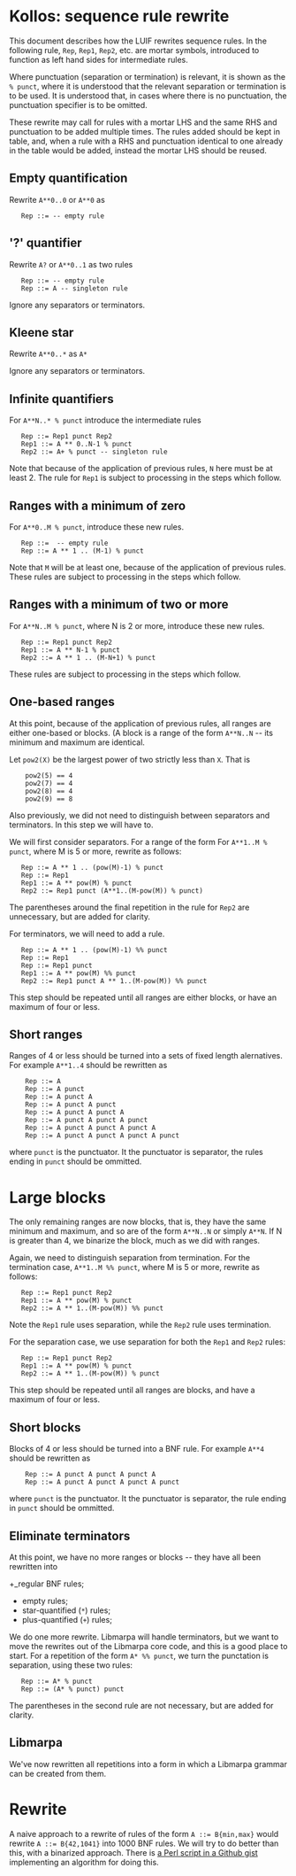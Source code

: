 # Kollos: sequence rule rewrite

This document describes how the LUIF rewrites
sequence rules.
In the following rule,
`Rep`, `Rep1`, `Rep2`, etc. are mortar symbols,
introduced to function
as left hand sides for intermediate rules.

Where punctuation
(separation or termination)
is relevant,
it is shown as the `% punct`, where it is understood
that the relevant separation or termination is
to be used.
It is understood that,
in cases where there is no punctuation,
the punctuation specifier
is to be omitted.

These rewrite may call for rules with a mortar
LHS and the same
RHS and punctuation to be added
multiple times.
The rules added should be kept in table,
and, when a rule with a RHS and punctuation
identical to one already in the table would be
added,
instead the mortar LHS should be reused.

## Empty quantification

Rewrite `A**0..0` or `A**0` as
```
   Rep ::= -- empty rule
```

## '?' quantifier

Rewrite `A?` or `A**0..1` as two rules

```
   Rep ::= -- empty rule
   Rep ::= A -- singleton rule
```

Ignore any separators or terminators.

## Kleene star

Rewrite `A**0..*` as `A*`

Ignore any separators or terminators.

## Infinite quantifiers

For `A**N..* % punct` introduce the intermediate rules
```
   Rep ::= Rep1 punct Rep2
   Rep1 ::= A ** 0..N-1 % punct
   Rep2 ::= A+ % punct -- singleton rule
```
Note that because of the application of previous
rules, `N` here must be at least 2.
The rule for `Rep1` is subject to processing
in the steps which follow.

## Ranges with a minimum of zero

For `A**0..M % punct`,
introduce these new rules.
```
   Rep ::=  -- empty rule
   Rep ::= A ** 1 .. (M-1) % punct
```
Note that `M` will be at least one,
because of the application of previous rules.
These rules are subject to processing
in the steps which follow.

## Ranges with a minimum of two or more

For `A**N..M % punct`, where N is 2 or more,
introduce these new rules.
```
   Rep ::= Rep1 punct Rep2
   Rep1 ::= A ** N-1 % punct
   Rep2 ::= A ** 1 .. (M-N+1) % punct
```
These rules are subject to processing
in the steps which follow.

## One-based ranges

At this point,
because of the application of previous rules,
all ranges are either one-based or blocks.
(A block is a range of the form `A**N..N` --
its minimum and maximum are identical.

Let `pow2(X)` be the largest power of two
strictly less than `X`.
That is
```
    pow2(5) == 4
    pow2(7) == 4
    pow2(8) == 4
    pow2(9) == 8
```

Also previously, we did not
need to distinguish between separators
and terminators.
In this step we will have to.

We will first consider separators.
For a range of the form
For `A**1..M % punct`, where M is 5 or more,
rewrite as follows:
```
   Rep ::= A ** 1 .. (pow(M)-1) % punct
   Rep ::= Rep1
   Rep1 ::= A ** pow(M) % punct
   Rep2 ::= Rep1 punct (A**1..(M-pow(M)) % punct)
```
The parentheses around the final repetition
in the rule for `Rep2`
are unnecessary, but are added
for clarity.

For terminators, we will need to add
a rule.
```
   Rep ::= A ** 1 .. (pow(M)-1) %% punct
   Rep ::= Rep1
   Rep ::= Rep1 punct
   Rep1 ::= A ** pow(M) %% punct
   Rep2 ::= Rep1 punct A ** 1..(M-pow(M)) %% punct
```

This step should be repeated until
all ranges are either blocks,
or have an maximum of four or less.

## Short ranges

Ranges of 4 or less should be turned
into a sets of fixed length alernatives.
For example `A**1..4` should
be rewritten as
```
    Rep ::= A
    Rep ::= A punct
    Rep ::= A punct A
    Rep ::= A punct A punct
    Rep ::= A punct A punct A
    Rep ::= A punct A punct A punct
    Rep ::= A punct A punct A punct A
    Rep ::= A punct A punct A punct A punct
```
where `punct` is the punctuator.
It the punctuator is separator,
the rules ending in `punct` should be ommitted.

# Large blocks

The only remaining ranges are now blocks,
that is,
they have the same minimum and maximum,
and so are of the form `A**N..N`
or simply `A**N`.
If N is greater than 4,
we binarize the block, much as we did with
ranges.

Again, we need to distinguish separation
from termination.
For the termination case,
`A**1..M %% punct`, where M is 5 or more,
rewrite as follows:
```
   Rep ::= Rep1 punct Rep2
   Rep1 ::= A ** pow(M) % punct
   Rep2 ::= A ** 1..(M-pow(M)) %% punct
```
Note the `Rep1` rule uses separation,
while the `Rep2` rule uses termination.

For the separation case, we use separation
for both the `Rep1` and `Rep2` rules:
```
   Rep ::= Rep1 punct Rep2
   Rep1 ::= A ** pow(M) % punct
   Rep2 ::= A ** 1..(M-pow(M)) % punct
```

This step should be repeated until
all ranges are blocks,
and have a maximum of four or less.

## Short blocks

Blocks of 4 or less should be turned
into a BNF rule.
For example `A**4` should
be rewritten as
```
    Rep ::= A punct A punct A punct A
    Rep ::= A punct A punct A punct A punct
```
where `punct` is the punctuator.
It the punctuator is separator,
the rule ending in `punct` should be ommitted.

## Eliminate terminators

At this point, we have no more ranges or blocks --
they have all been rewritten into

+_regular BNF rules;
+ empty rules;
+ star-quantified (`*`) rules;
+ plus-quantified (`+`) rules;

We do one more rewrite.
Libmarpa will handle terminators,
but we want to move the rewrites
out of the Libmarpa core code,
and this is a good place to start.
For a repetition of the form `A* %% punct`,
we turn the punctation is separation,
using these two rules:
```
   Rep ::= A* % punct
   Rep ::= (A* % punct) punct
```
The parentheses in the second rule are
not necessary, but are added for clarity.

## Libmarpa

We've now rewritten all repetitions into
a form in which a Libmarpa grammar can
be created from them.

# Rewrite

A naive approach to
a rewrite of rules of the form `A ::= B{min,max}`
would rewrite `A ::= B{42,1041}` into
1000 BNF rules.
We will try to do better than this,
with a binarized approach.
There is
[a Perl script in a Github
gist](https://gist.github.com/jeffreykegler/2324781#file-minmax_to_bnf-pl)
implementing an algorithm for doing this.

<!---
vim: expandtab shiftwidth=4
-->
